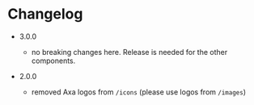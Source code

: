# Changelog

- 3.0.0
  - no breaking changes here. Release is needed for the other components.

- 2.0.0
  - removed Axa logos from `/icons` (please use logos from `/images`)
  

	

